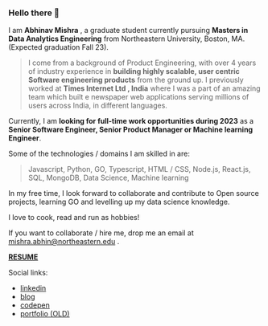 ### Hello there 👋

I am **Abhinav Mishra** , a graduate student currently pursuing **Masters in Data Analytics Engineering** from Northeastern University, Boston, MA. (Expected graduation Fall 23).

> I come from a background of Product Engineering, with over 4 years of industry experience in **building highly scalable, user centric Software engineering products** from the ground up. I previously worked at **Times Internet Ltd , India** where I was a part of an amazing team which built e newspaper web applications serving millions of users across India, in different languages.

Currently, I am **looking for full-time work opportunities during 2023** as a **Senior Software Engineer, Senior Product Manager or Machine learning Engineer**.

Some of the technologies / domains I am skilled in are:

> Javascript, Python, GO, Typescript, HTML / CSS, Node.js, React.js, SQL, MongoDB, Data Science, Machine learning
 
In my free time, I look forward to collaborate and contribute to Open source projects, learning GO and levelling up my data science knowledge.

I love to cook, read and run as hobbies!

If you want to collaborate / hire me, drop me an email at mishra.abhin@northeastern.edu . 

[**RESUME**](./Abhinav_Mishra_NEU.pdf)

Social links:
* [linkedin](https://www.linkedin.com/in/amishra93/)
* [blog](https://mishrants.netlify.app)
* [codepen](https://codepen.io/abhinavthinktank)
* [portfolio (OLD)](https://abhinav-m.github.io)


